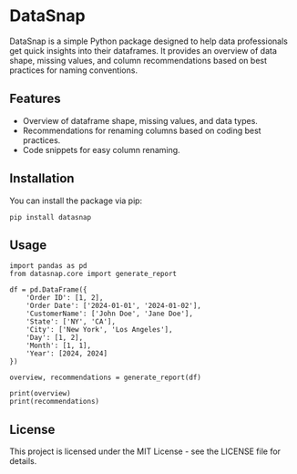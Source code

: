 # DataSnap

DataSnap is a simple Python package designed to help data professionals get quick insights into their dataframes. It provides an overview of data shape, missing values, and column recommendations based on best practices for naming conventions.

## Features

- Overview of dataframe shape, missing values, and data types.
- Recommendations for renaming columns based on coding best practices.
- Code snippets for easy column renaming.

## Installation

You can install the package via pip:

```
pip install datasnap
```

## Usage

```
import pandas as pd
from datasnap.core import generate_report

df = pd.DataFrame({
    'Order ID': [1, 2],
    'Order Date': ['2024-01-01', '2024-01-02'],
    'CustomerName': ['John Doe', 'Jane Doe'],
    'State': ['NY', 'CA'],
    'City': ['New York', 'Los Angeles'],
    'Day': [1, 2],
    'Month': [1, 1],
    'Year': [2024, 2024]
})

overview, recommendations = generate_report(df)

print(overview)
print(recommendations)
```

## License 

This project is licensed under the MIT License - see the LICENSE file for details.


